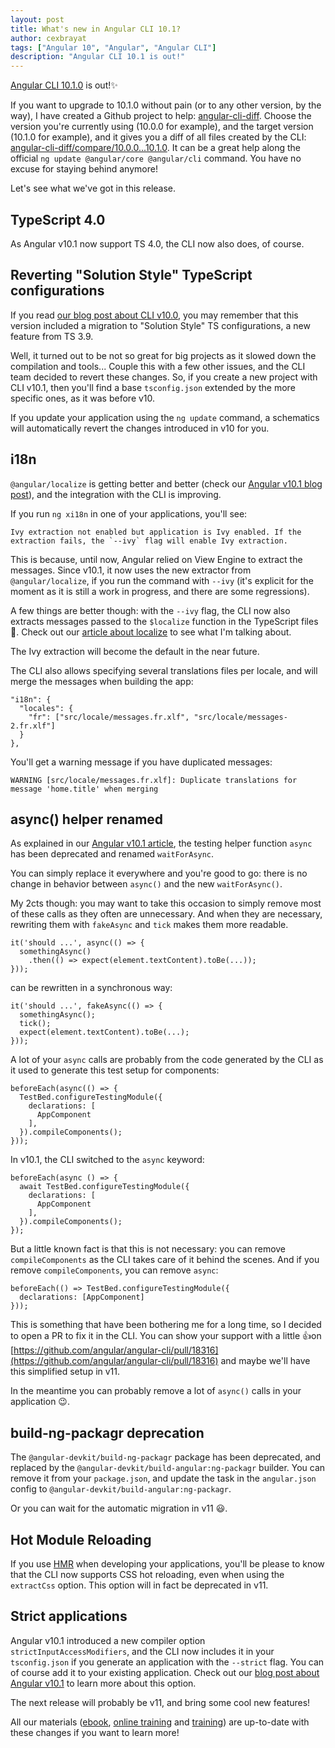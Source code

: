 ```yaml
---
layout: post
title: What's new in Angular CLI 10.1?
author: cexbrayat
tags: ["Angular 10", "Angular", "Angular CLI"]
description: "Angular CLI 10.1 is out!"
---
```


[Angular CLI 10.1.0](https://github.com/angular/angular-cli/releases/tag/v10.1.0) is out!✨

If you want to upgrade to 10.1.0 without pain (or to any other version, by the way), I have created a Github project to help: [angular-cli-diff](https://github.com/cexbrayat/angular-cli-diff). Choose the version you're currently using (10.0.0 for example), and the target version (10.1.0 for example), and it gives you a diff of all files created by the CLI: [angular-cli-diff/compare/10.0.0...10.1.0](https://github.com/cexbrayat/angular-cli-diff/compare/10.0.0...10.1.0).
It can be a great help along the official `ng update @angular/core @angular/cli` command.
You have no excuse for staying behind anymore!

Let's see what we've got in this release.

## TypeScript 4.0

As Angular v10.1 now support TS 4.0,
the CLI now also does, of course.

## Reverting "Solution Style" TypeScript configurations

If you read [our blog post about CLI v10.0](/2020/06/25/angular-cli-10.0/),
you may remember that this version included a migration to "Solution Style" TS configurations, a new feature from TS 3.9.

Well, it turned out to be not so great for big projects as it slowed down the compilation and tools...
Couple this with a few other issues, and the CLI team decided to revert these changes.
So, if you create a new project with CLI v10.1,
then you'll find a base `tsconfig.json` extended by the more specific ones,
as it was before v10.

If you update your application using the `ng update` command,
a schematics will automatically revert the changes introduced in v10 for you.

## i18n

`@angular/localize` is getting better and better (check our [Angular v10.1 blog post](/2020/09/03/what-is-new-angular-10.1/)),
and the integration with the CLI is improving.

If you run `ng xi18n` in one of your applications, you'll see:

    Ivy extraction not enabled but application is Ivy enabled. If the extraction fails, the `--ivy` flag will enable Ivy extraction.

This is because, until now, Angular relied on View Engine to extract the messages. Since v10.1, it now uses the new extractor from `@angular/localize`, if you run the command with `--ivy` (it's explicit for the moment as it is still a work in progress, and there are some regressions).

A few things are better though: with the `--ivy` flag,
the CLI now also extracts messages passed to the `$localize` function in the TypeScript files 🎉.
Check out our [article about localize](/2019/12/10/angular-localize/) to see what I'm talking about.

The Ivy extraction will become the default in the near future.

The CLI also allows specifying several translations files per locale,
and will merge the messages when building the app:

    "i18n": {
      "locales": {
        "fr": ["src/locale/messages.fr.xlf", "src/locale/messages-2.fr.xlf"]
      }
    },

You'll get a warning message if you have duplicated messages:

    WARNING [src/locale/messages.fr.xlf]: Duplicate translations for message 'home.title' when merging

## async() helper renamed

As explained in our [Angular v10.1 article](/2020/09/03/what-is-new-angular-10.1/),
the testing helper function `async` has been deprecated and renamed `waitForAsync`.

You can simply replace it everywhere and you're good to go: there is no change in behavior between `async()` and the new `waitForAsync()`.

My 2cts though: you may want to take this occasion to simply remove most of these calls as they often are unnecessary. And when they are necessary, rewriting them with `fakeAsync` and `tick` makes them more readable.

    it('should ...', async(() => {
      somethingAsync()
        .then(() => expect(element.textContent).toBe(...));
    }));

can be rewritten in a synchronous way:

    it('should ...', fakeAsync(() => {
      somethingAsync();
      tick();
      expect(element.textContent).toBe(...);
    }));

A lot of your `async` calls are probably from the code generated by the CLI as it used to generate this test setup for components:

    beforeEach(async(() => {
      TestBed.configureTestingModule({
        declarations: [
          AppComponent
        ],
      }).compileComponents();
    }));

In v10.1, the CLI switched to the `async` keyword:

    beforeEach(async () => {
      await TestBed.configureTestingModule({
        declarations: [
          AppComponent
        ],
      }).compileComponents();
    });

But a little known fact is that this is not necessary: you can remove `compileComponents` as the CLI takes care of it behind the scenes. And if you remove `compileComponents`, you can remove `async`:

    beforeEach(() => TestBed.configureTestingModule({
      declarations: [AppComponent]
    }));

This is something that have been bothering me for a long time, so I decided to open a PR to fix it in the CLI. You can show your support with a little 👍on [https://github.com/angular/angular-cli/pull/18316](https://github.com/angular/angular-cli/pull/18316) and maybe we'll have this simplified setup in v11.

In the meantime you can probably remove a lot of `async()` calls in your application 😉.

## build-ng-packagr deprecation

The `@angular-devkit/build-ng-packagr` package has been deprecated,
and replaced by the `@angular-devkit/build-angular:ng-packagr` builder.
You can remove it from your `package.json`,
and update the task in the `angular.json` config to `@angular-devkit/build-angular:ng-packagr`.

Or you can wait for the automatic migration in v11 😃.

## Hot Module Reloading

If you use [HMR](https://webpack.js.org/guides/hot-module-replacement) when developing your applications,
you'll be please to know that the CLI now supports CSS hot reloading,
even when using the `extractCss` option.
This option will in fact be deprecated in v11.

## Strict applications

Angular v10.1 introduced a new compiler option `strictInputAccessModifiers`,
and the CLI now includes it in your `tsconfig.json` if you generate an application with the `--strict` flag.
You can of course add it to your existing application.
Check out our [blog post about Angular v10.1](/2020/09/03/what-is-new-angular-10.1/) to learn more about this option.

The next release will probably be v11, and bring some cool new features!

All our materials ([ebook](https://books.ninja-squad.com/angular), [online training](https://angular-exercises.ninja-squad.com/) and [training](https://ninja-squad.com/training/angular)) are up-to-date with these changes if you want to learn more!
